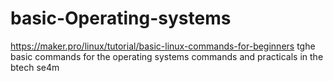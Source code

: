 # basic-Operating-systems
https://maker.pro/linux/tutorial/basic-linux-commands-for-beginners
tghe basic commands for the operating systems commands and practicals in the btech se4m
